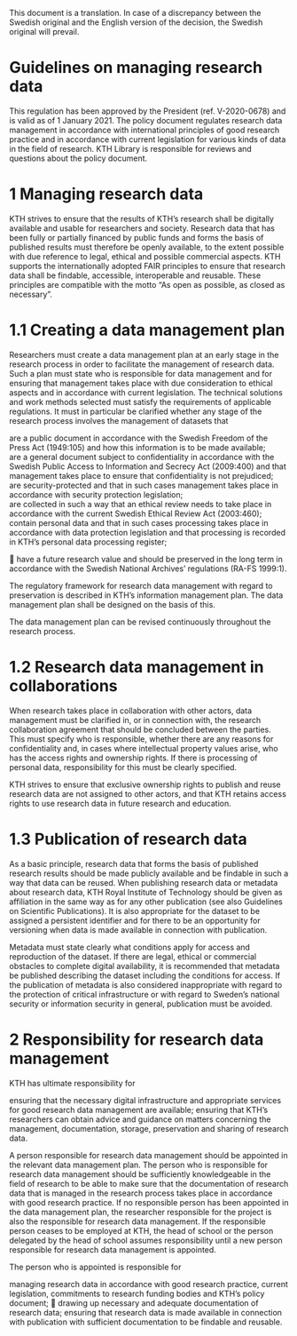 This document is a translation. In case of a discrepancy between the Swedish original and the English version of the decision, the Swedish original will prevail.  

# Guidelines on managing research data  

This regulation has been approved by the President (ref. V-2020-0678) and is valid as of 1 January 2021. The policy document regulates research data management in accordance with international principles of good research practice and in accordance with current legislation for various kinds of data in the field of research. KTH Library is responsible for reviews and questions about the policy document.  

# 1 Managing research data  

KTH strives to ensure that the results of KTH’s research shall be digitally available and usable for researchers and society. Research data that has been fully or partially financed by public funds and forms the basis of published results must therefore be openly available, to the extent possible with due reference to legal, ethical and possible commercial aspects. KTH supports the internationally adopted FAIR principles to ensure that research data shall be findable, accessible, interoperable and reusable. These principles are compatible with the motto “As open as possible, as closed as necessary”.  

# 1.1 Creating a data management plan  

Researchers must create a data management plan at an early stage in the research process in order to facilitate the management of research data.  Such a plan must state who is responsible for data management and for ensuring that management takes place with due consideration to ethical aspects and in accordance with current legislation. The technical solutions and work methods selected must satisfy the requirements of applicable regulations. It must in particular be clarified whether any stage of the research process involves the management of datasets that  

are a public document in accordance with the Swedish Freedom of the Press Act (1949:105) and how this information is to be made available;   
are a general document subject to confidentiality in accordance with the Swedish Public Access to Information and Secrecy Act (2009:400) and that management takes place to ensure that confidentiality is not prejudiced;   
are security-protected and that in such cases management takes place in accordance with security protection legislation;   
are collected in such a way that an ethical review needs to take place in accordance with the current Swedish Ethical Review Act (2003:460);   
contain personal data and that in such cases processing takes place in accordance with data protection legislation and that processing is recorded in KTH’s personal data processing register;  

 have a future research value and should be preserved in the long term in accordance with the Swedish National Archives’ regulations (RA-FS 1999:1).  

The regulatory framework for research data management with regard to preservation is described in KTH’s information management plan. The data management plan shall be designed on the basis of this.  

The data management plan can be revised continuously throughout the research process.  

# 1.2 Research data management in collaborations  

When research takes place in collaboration with other actors, data management must be clarified in, or in connection with, the research collaboration agreement that should be concluded between the parties. This must specify who is responsible, whether there are any reasons for confidentiality and, in cases where intellectual property values arise, who has the access rights and ownership rights. If there is processing of personal data, responsibility for this must be clearly specified.  

KTH strives to ensure that exclusive ownership rights to publish and reuse research data are not assigned to other actors, and that KTH retains access rights to use research data in future research and education.  

# 1.3 Publication of research data  

As a basic principle, research data that forms the basis of published research results should be made publicly available and be findable in such a way that data can be reused. When publishing research data or metadata about research data, KTH Royal Institute of Technology should be given as affiliation in the same way as for any other publication (see also Guidelines on Scientific Publications). It is also appropriate for the dataset to be assigned a persistent identifier and for there to be an opportunity for versioning when data is made available in connection with publication.  

Metadata must state clearly what conditions apply for access and reproduction of the dataset. If there are legal, ethical or commercial obstacles to complete digital availability, it is recommended that metadata be published describing the dataset including the conditions for access. If the publication of metadata is also considered inappropriate with regard to the protection of critical infrastructure or with regard to Sweden’s national security or information security in general, publication must be avoided.  

# 2 Responsibility for research data management  

KTH has ultimate responsibility for  

ensuring that the necessary digital infrastructure and appropriate services for good research data management are available; ensuring that KTH’s researchers can obtain advice and guidance on matters concerning the management, documentation, storage, preservation and sharing of research data.  

A person responsible for research data management should be appointed in the relevant data management plan. The person who is responsible for research data management should be sufficiently knowledgeable in the field of research to be able to make sure that the documentation of research data that is managed in the research process takes place in accordance with good research practice. If no responsible person has been appointed in the data management plan, the researcher responsible for the project is also the responsible for research data management. If the responsible person ceases to be employed at KTH, the head of school or the person delegated by the head of school assumes responsibility until a new person responsible for research data management is appointed.  

The person who is appointed is responsible for  

managing research data in accordance with good research practice, current legislation, commitments to research funding bodies and KTH’s policy document;  drawing up necessary and adequate documentation of research data; ensuring that research data is made available in connection with publication with sufficient documentation to be findable and reusable.  